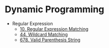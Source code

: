 # Dynamic Programming

* Regular Expression
  * [10. Regular Expression Matching](https://leetcode.com/problems/regular-expression-matching)
  * [44. Wildcard Matching](https://leetcode.com/problems/wildcard-matching)
  * [678. Valid Parenthesis String](https://leetcode.com/problems/valid-parenthesis-string)
